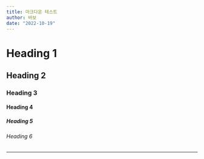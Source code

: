 ```yaml
---
title: 마크다운 테스트
author: 바보
date: "2022-10-19"
---
```


# Heading 1

## Heading 2

### Heading 3

#### Heading 4

##### Heading 5

###### Heading 6

---
